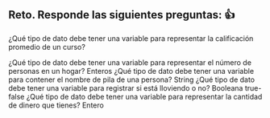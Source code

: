 ## Reto. Responde las siguientes preguntas: 👍
¿Qué tipo de dato debe tener una variable para representar la calificación promedio de un
curso?


¿Qué tipo de dato debe tener una variable para representar el número de personas en un
hogar?
Enteros
¿Qué tipo de dato debe tener una variable para contener el nombre de pila de una persona?
String
¿Qué tipo de dato debe tener una variable para registrar si está lloviendo o no?
Booleana true-false
¿Qué tipo de dato debe tener una variable para representar la cantidad de dinero que
tienes?
Entero

